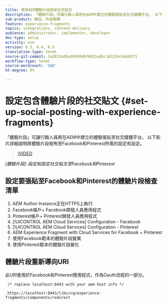 ```yaml
---
title: 使用AEM體驗片段設定社交貼文
description: 「體驗片段」可讓行銷人員將在AEM中建立的體驗張貼至社交媒體平台。 以下影片詳細說明將體驗片段發佈至Facebook和Pinterest所需的設定和設定。
sub-product: 網站，內容服務
feature: experience-fragments
topics: integrations, content-delivery
audience: administrator, implementer, developer
doc-type: setup
activity: use
version: 6.3, 6.4, 6.5
translation-type: tm+mt
source-git-commit: 3a3832a05ed9598d970915adbc163254c6eb83f1
workflow-type: tm+mt
source-wordcount: '168'
ht-degree: 0%

---
```



# 設定包含體驗片段的社交貼文 {#set-up-social-posting-with-experience-fragments}

「體驗片段」可讓行銷人員將在AEM中建立的體驗張貼至社交媒體平台。 以下影片詳細說明將體驗片段發佈至Facebook和Pinterest所需的設定和設定。

>[!VIDEO](https://video.tv.adobe.com/v/20592/?quality=9&learn=on)

*[體驗片段]-設定和設定社交貼文至Facebook和Pinterest*

## 設定要張貼至Facebook和Pinterest的體驗片段檢查清單

1. AEM Author Instance正在HTTPS上執行
2. Facebook帳戶+ Facebook開發人員應用程式
3. Pinterest帳戶+ Pinterest開發人員應用程式
4. [!UICONTROL AEM Cloud Services] Configuration - Facebook
5. [!UICONTROL AEM Cloud Services] Configuration - Pinterest
6. AEM Experience Fragment with Cloud Services for Facebook + Pinterest
7. 使用Facebook範本的體驗片段變異
8. 使用Pinterest範本的體驗片段變化

## 體驗片段重新導向URI

此URI會用於Facebook和Pinterest應用程式，作為Oauth流程的一部分。

```plain
 /* replace localhost:8443 with your aem host info */

 https://localhost:8443/libs/cq/experience-fragments/components/redirect
```


